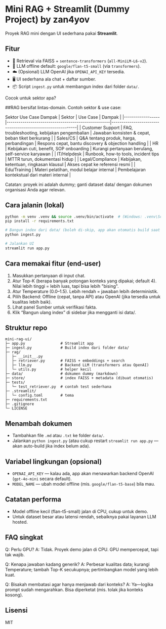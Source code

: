 # Mini RAG + Streamlit (Dummy Project) by zan4yov

Proyek RAG mini dengan UI sederhana pakai **Streamlit**.

## Fitur
- 🔎 Retrieval via FAISS + `sentence-transformers` (`all-MiniLM-L6-v2`).
- 🧠 LLM offline default: `google/flan-t5-small` (via `transformers`).
- ☁️ (Opsional) LLM OpenAI jika `OPENAI_API_KEY` tersedia.
- 🖥️ UI sederhana ala chat + daftar sumber.
- 📦 Script `ingest.py` untuk membangun index dari folder `data/`.

Cocok untuk sektor apa?

##RAG bersifat lintas-domain. Contoh sektor & use case:

Sektor	Use Case	Dampak
| Sektor           | Use Case                                           | Dampak                                                     |
|------------------|----------------------------------------------------|------------------------------------------------------------|
| Customer Support | FAQ, troubleshooting, kebijakan pengembalian       | Jawaban konsisten & cepat, beban tiket berkurang           |
| Sales/CS         | Q&A tentang produk, harga, perbandingan            | Respons cepat, bantu discovery & objection handling        |
| HR               | Kebijakan cuti, benefit, SOP onboarding            | Kurangi pertanyaan berulang, self-service karyawan         |
| IT/Helpdesk      | Runbook, how-to tools, incident tips               | MTTR turun, dokumentasi hidup                              |
| Legal/Compliance | Kebijakan, ketentuan, ringkasan klausul            | Akses cepat ke referensi resmi                             |
| Edu/Training     | Materi pelatihan, modul belajar internal           | Pembelajaran kontekstual dari materi internal              |

Catatan: proyek ini adalah dummy; ganti dataset data/ dengan dokumen organisasi Anda agar relevan.

## Cara jalanin (lokal)
```bash
python -m venv .venv && source .venv/bin/activate  # (Windows: .venv\Scripts\activate)
pip install -r requirements.txt

# Bangun index dari data/ (boleh di-skip, app akan otomatis build saat pertama kali)
python ingest.py

# Jalankan UI
streamlit run app.py
```

## Cara memakai fitur (end-user)

1. Masukkan pertanyaan di input chat.
2. Atur Top-K (berapa banyak potongan konteks yang dipakai; default 4). Nilai lebih tinggi = lebih luas, tapi bisa lebih "bising".
3. Atur Temperature (0.0–1.5). Lebih rendah = jawaban lebih deterministik.
4. Pilih Backend: Offline (cepat, tanpa API) atau OpenAI (jika tersedia untuk kualitas lebih baik).
5. Lihat panel Sumber untuk verifikasi fakta.
6. Klik “Bangun ulang index” di sidebar jika mengganti isi data/.

## Struktur repo
```
mini-rag-ui/
├─ app.py                # Streamlit app
├─ ingest.py             # Build index dari folder data/
├─ rag/
│  ├─ __init__.py
│  ├─ retriever.py       # FAISS + embeddings + search
│  ├─ llm.py             # Backend LLM (transformers atau OpenAI)
│  └─ utils.py           # helper kecil
├─ data/                 # dokumen dummy (markdown)
├─ store/                # index FAISS + metadata (dibuat otomatis)
├─ tests/
│  └─ test_retriever.py  # contoh test sederhana
├─ .streamlit/
│  └─ config.toml        # tema
├─ requirements.txt
├─ .gitignore
└─ LICENSE
```

## Menambah dokumen
- Tambahkan file `.md` atau `.txt` ke folder `data/`.
- Jalankan `python ingest.py` (atau cukup restart `streamlit run app.py` — akan auto-build jika index belum ada).

## Variabel lingkungan (opsional)
- `OPENAI_API_KEY` — kalau ada, app akan menawarkan backend OpenAI (`gpt-4o-mini` secara default).
- `MODEL_NAME` — ubah model offline (mis. `google/flan-t5-base`) bila mau.

## Catatan performa
- Model offline kecil (flan-t5-small) jalan di CPU, cukup untuk demo.
- Untuk dataset besar atau latensi rendah, sebaiknya pakai layanan LLM hosted.

## FAQ singkat

Q: Perlu GPU?
A: Tidak. Proyek demo jalan di CPU. GPU mempercepat, tapi tak wajib.

Q: Kenapa jawaban kadang generik?
A: Perbesar kualitas data; kurangi Temperature; tambah Top-K secukupnya; pertimbangkan model yang lebih kuat.

Q: Bisakah membatasi agar hanya menjawab dari konteks?
A: Ya—logika prompt sudah mengarahkan. Bisa diperketat (mis. tolak jika konteks kosong).

## Lisensi
MIT
